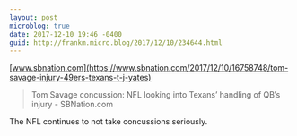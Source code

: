 ```yaml
---
layout: post
microblog: true
date: 2017-12-10 19:46 -0400
guid: http://frankm.micro.blog/2017/12/10/234644.html
---
```

 [www.sbnation.com](https://www.sbnation.com/2017/12/10/16758748/tom-savage-injury-49ers-texans-t-j-yates)

> Tom Savage concussion: NFL looking into Texans’ handling of QB’s injury - SBNation.com

The NFL continues to not take concussions seriously. 
